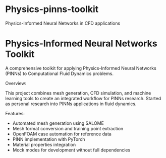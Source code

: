 # Physics-pinns-toolkit
Physics-Informed Neural Networks in CFD applications
# Physics-Informed Neural Networks Toolkit

A comprehensive toolkit for applying Physics-Informed Neural Networks (PINNs) to Computational Fluid Dynamics problems.

Overview:

This project combines mesh generation, CFD simulation, and machine learning tools to create an integrated workflow for PINNs research. Started as personal research into PINNs applications in fluid dynamics.

Features:

- Automated mesh generation using SALOME
- Mesh format conversion and training point extraction
- OpenFOAM case automation for reference data
- PINN implementation with PyTorch
- Material properties integration
- Mock modes for development without full dependencies
